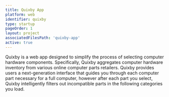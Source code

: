 ```yaml
---
title: Quixby App
platform: web
identifier: quixby
type: startup
pageOrder: 1
layout: project
associatedFilesPath: 'quixby-app'
active: true
---
```


Quixby is a web app designed to simplify the process of selecting computer hardware components. Specifically, Quixby aggregates computer hardware inventory from various online computer parts retailers. Quixby provides users a next-generation interface that guides you through each computer part necessary for a full computer, however after each part you select, Quixby intelligently filters out incompatible parts in the following
categories you load.
